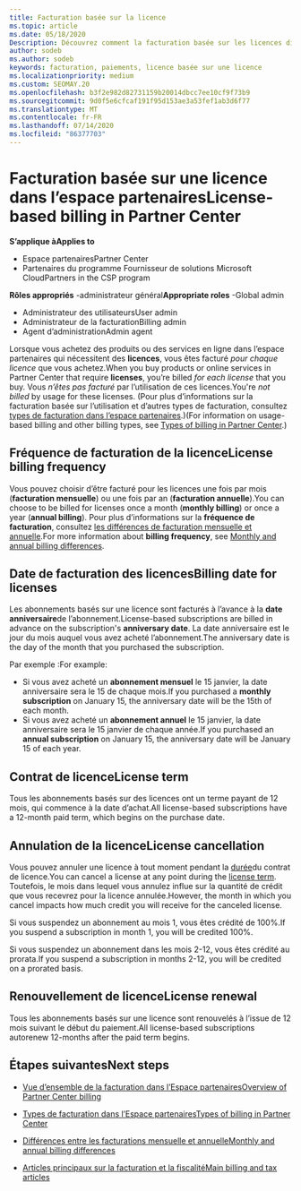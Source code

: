 ```yaml
---
title: Facturation basée sur la licence
ms.topic: article
ms.date: 05/18/2020
Description: Découvrez comment la facturation basée sur les licences diffère de la facturation basée sur l’utilisation dans l’espace partenaires, notamment de la façon dont vous êtes facturé par licence (et non par utilisation de licence).
author: sodeb
ms.author: sodeb
keywords: facturation, paiements, licence basée sur une licence
ms.localizationpriority: medium
ms.custom: SEOMAY.20
ms.openlocfilehash: b3f2e982d82731159b20014dbcc7ee10cf9f73b9
ms.sourcegitcommit: 9d0f5e6cfcaf191f95d153ae3a53fef1ab3d6f77
ms.translationtype: MT
ms.contentlocale: fr-FR
ms.lasthandoff: 07/14/2020
ms.locfileid: "86377703"
---
```

# <a name="license-based-billing-in-partner-center"></a><span data-ttu-id="27b5f-104">Facturation basée sur une licence dans l’espace partenaires</span><span class="sxs-lookup"><span data-stu-id="27b5f-104">License-based billing in Partner Center</span></span>

<span data-ttu-id="27b5f-105">**S’applique à**</span><span class="sxs-lookup"><span data-stu-id="27b5f-105">**Applies to**</span></span>

- <span data-ttu-id="27b5f-106">Espace partenaires</span><span class="sxs-lookup"><span data-stu-id="27b5f-106">Partner Center</span></span>
- <span data-ttu-id="27b5f-107">Partenaires du programme Fournisseur de solutions Microsoft Cloud</span><span class="sxs-lookup"><span data-stu-id="27b5f-107">Partners in the CSP program</span></span>

<span data-ttu-id="27b5f-108">**Rôles appropriés** -administrateur général</span><span class="sxs-lookup"><span data-stu-id="27b5f-108">**Appropriate roles** -Global admin</span></span>
- <span data-ttu-id="27b5f-109">Administrateur des utilisateurs</span><span class="sxs-lookup"><span data-stu-id="27b5f-109">User admin</span></span>
- <span data-ttu-id="27b5f-110">Administrateur de la facturation</span><span class="sxs-lookup"><span data-stu-id="27b5f-110">Billing admin</span></span>
- <span data-ttu-id="27b5f-111">Agent d’administration</span><span class="sxs-lookup"><span data-stu-id="27b5f-111">Admin agent</span></span>

<span data-ttu-id="27b5f-112">Lorsque vous achetez des produits ou des services en ligne dans l’espace partenaires qui nécessitent des **licences**, vous êtes facturé *pour chaque licence* que vous achetez.</span><span class="sxs-lookup"><span data-stu-id="27b5f-112">When you buy products or online services in Partner Center that require **licenses**, you’re billed *for each license* that you buy.</span></span> <span data-ttu-id="27b5f-113">Vous *n’êtes pas facturé* par l’utilisation de ces licences.</span><span class="sxs-lookup"><span data-stu-id="27b5f-113">You're *not billed* by usage for these licenses.</span></span> <span data-ttu-id="27b5f-114">(Pour plus d’informations sur la facturation basée sur l’utilisation et d’autres types de facturation, consultez [types de facturation dans l’espace partenaires](billing-different-types.md).)</span><span class="sxs-lookup"><span data-stu-id="27b5f-114">(For information on usage-based billing and other billing types, see [Types of billing in Partner Center](billing-different-types.md).)</span></span>

## <a name="license-billing-frequency"></a><span data-ttu-id="27b5f-115">Fréquence de facturation de la licence</span><span class="sxs-lookup"><span data-stu-id="27b5f-115">License billing frequency</span></span>

<span data-ttu-id="27b5f-116">Vous pouvez choisir d’être facturé pour les licences une fois par mois (**facturation mensuelle**) ou une fois par an (**facturation annuelle**).</span><span class="sxs-lookup"><span data-stu-id="27b5f-116">You can choose to be billed for licenses once a month (**monthly billing**) or once a year (**annual billing**).</span></span> <span data-ttu-id="27b5f-117">Pour plus d’informations sur la **fréquence de facturation**, consultez [les différences de facturation mensuelle et annuelle](billing-annual-monthly.md).</span><span class="sxs-lookup"><span data-stu-id="27b5f-117">For more information about **billing frequency**, see [Monthly and annual billing differences](billing-annual-monthly.md).</span></span>

## <a name="billing-date-for-licenses"></a><span data-ttu-id="27b5f-118">Date de facturation des licences</span><span class="sxs-lookup"><span data-stu-id="27b5f-118">Billing date for licenses</span></span>

<span data-ttu-id="27b5f-119">Les abonnements basés sur une licence sont facturés à l’avance à la **date anniversaire**de l’abonnement.</span><span class="sxs-lookup"><span data-stu-id="27b5f-119">License-based subscriptions are billed in advance on the subscription's **anniversary date**.</span></span> <span data-ttu-id="27b5f-120">La date anniversaire est le jour du mois auquel vous avez acheté l’abonnement.</span><span class="sxs-lookup"><span data-stu-id="27b5f-120">The anniversary date is the day of the month that you purchased the subscription.</span></span>

<span data-ttu-id="27b5f-121">Par exemple :</span><span class="sxs-lookup"><span data-stu-id="27b5f-121">For example:</span></span>

- <span data-ttu-id="27b5f-122">Si vous avez acheté un **abonnement mensuel** le 15 janvier, la date anniversaire sera le 15 de chaque mois.</span><span class="sxs-lookup"><span data-stu-id="27b5f-122">If you purchased a **monthly subscription** on January 15, the anniversary date will be the 15th of each month.</span></span>
- <span data-ttu-id="27b5f-123">Si vous avez acheté un **abonnement annuel** le 15 janvier, la date anniversaire sera le 15 janvier de chaque année.</span><span class="sxs-lookup"><span data-stu-id="27b5f-123">If you purchased an **annual subscription** on January 15, the anniversary date will be January 15 of each year.</span></span>

## <a name="license-term"></a><span data-ttu-id="27b5f-124">Contrat de licence</span><span class="sxs-lookup"><span data-stu-id="27b5f-124">License term</span></span>

<span data-ttu-id="27b5f-125">Tous les abonnements basés sur des licences ont un terme payant de 12 mois, qui commence à la date d’achat.</span><span class="sxs-lookup"><span data-stu-id="27b5f-125">All license-based subscriptions have a 12-month paid term, which begins on the purchase date.</span></span>

## <a name="license-cancellation"></a><span data-ttu-id="27b5f-126">Annulation de la licence</span><span class="sxs-lookup"><span data-stu-id="27b5f-126">License cancellation</span></span>

<span data-ttu-id="27b5f-127">Vous pouvez annuler une licence à tout moment pendant la [durée](#license-term)du contrat de licence.</span><span class="sxs-lookup"><span data-stu-id="27b5f-127">You can cancel a license at any point during the [license term](#license-term).</span></span> <span data-ttu-id="27b5f-128">Toutefois, le mois dans lequel vous annulez influe sur la quantité de crédit que vous recevrez pour la licence annulée.</span><span class="sxs-lookup"><span data-stu-id="27b5f-128">However, the month in which you cancel impacts how much credit you will receive for the canceled license.</span></span>

<span data-ttu-id="27b5f-129">Si vous suspendez un abonnement au mois 1, vous êtes crédité de 100%.</span><span class="sxs-lookup"><span data-stu-id="27b5f-129">If you suspend a subscription in month 1, you will be credited 100%.</span></span>

<span data-ttu-id="27b5f-130">Si vous suspendez un abonnement dans les mois 2-12, vous êtes crédité au prorata.</span><span class="sxs-lookup"><span data-stu-id="27b5f-130">If you suspend a subscription in months 2-12, you will be credited on a prorated basis.</span></span>

## <a name="license-renewal"></a><span data-ttu-id="27b5f-131">Renouvellement de licence</span><span class="sxs-lookup"><span data-stu-id="27b5f-131">License renewal</span></span>

<span data-ttu-id="27b5f-132">Tous les abonnements basés sur une licence sont renouvelés à l’issue de 12 mois suivant le début du paiement.</span><span class="sxs-lookup"><span data-stu-id="27b5f-132">All license-based subscriptions autorenew 12-months after the paid term begins.</span></span>

## <a name="next-steps"></a><span data-ttu-id="27b5f-133">Étapes suivantes</span><span class="sxs-lookup"><span data-stu-id="27b5f-133">Next steps</span></span>

- [<span data-ttu-id="27b5f-134">Vue d’ensemble de la facturation dans l’Espace partenaires</span><span class="sxs-lookup"><span data-stu-id="27b5f-134">Overview of Partner Center billing</span></span>](billing-basics.md)

- [<span data-ttu-id="27b5f-135">Types de facturation dans l’Espace partenaires</span><span class="sxs-lookup"><span data-stu-id="27b5f-135">Types of billing in Partner Center</span></span>](billing-different-types.md)

- [<span data-ttu-id="27b5f-136">Différences entre les facturations mensuelle et annuelle</span><span class="sxs-lookup"><span data-stu-id="27b5f-136">Monthly and annual billing differences</span></span>](billing-annual-monthly.md)

- [<span data-ttu-id="27b5f-137">Articles principaux sur la facturation et la fiscalité</span><span class="sxs-lookup"><span data-stu-id="27b5f-137">Main billing and tax articles</span></span>](billing.md)
